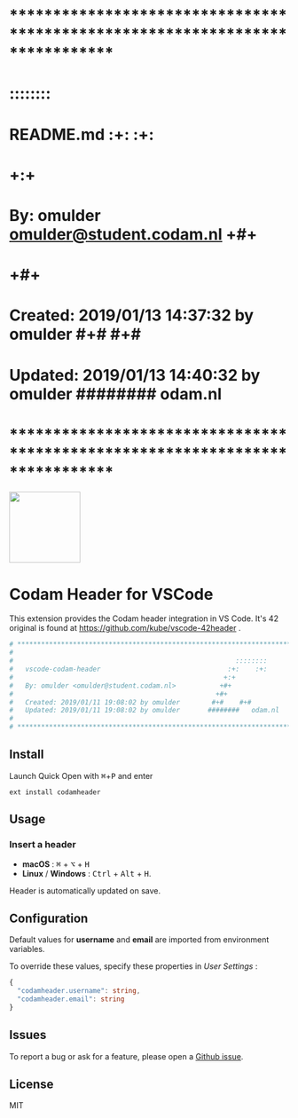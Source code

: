 # **************************************************************************** #
#                                                                              #
#                                                         ::::::::             #
#    README.md                                          :+:    :+:             #
#                                                      +:+                     #
#    By: omulder <omulder@student.codam.nl>           +#+                      #
#                                                    +#+                       #
#    Created: 2019/01/13 14:37:32 by omulder        #+#    #+#                 #
#    Updated: 2019/01/13 14:40:32 by omulder       ########   odam.nl          #
#                                                                              #
# **************************************************************************** #

<img
  src="https://raw.githubusercontent.com/oscarmulder/vscode-codam-header/master/codam.png" 
  width=128>

# Codam Header for VSCode
      
This extension provides the Codam header integration in VS Code. It's 42 original is found at https://github.com/kube/vscode-42header .

```bash
# ************************************************************************** #
#                                                                            #
#                                                        ::::::::            #
#   vscode-codam-header                                :+:    :+:            #
#                                                     +:+                    #
#   By: omulder <omulder@student.codam.nl>           +#+                     #
#                                                   +#+                      #
#   Created: 2019/01/11 19:08:02 by omulder        #+#    #+#                #
#   Updated: 2019/01/11 19:08:02 by omulder       ########   odam.nl         #
#                                                                            #
# ************************************************************************** #
```

## Install

Launch Quick Open with <kbd>⌘</kbd>+<kbd>P</kbd> and enter
```
ext install codamheader
```

## Usage

### Insert a header
 - **macOS** : <kbd>⌘</kbd> + <kbd>⌥</kbd> + <kbd>H</kbd>
 - **Linux** / **Windows** : <kbd>Ctrl</kbd> + <kbd>Alt</kbd> + <kbd>H</kbd>.

Header is automatically updated on save.


## Configuration

Default values for **username** and **email** are imported from environment variables.

To override these values, specify these properties in *User Settings* :

```ts
{
  "codamheader.username": string,
  "codamheader.email": string
}
```


## Issues

To report a bug or ask for a feature, please open a [Github issue](https://github.com/OscarMulder/vscode-codam-header/issues).


## License

MIT
